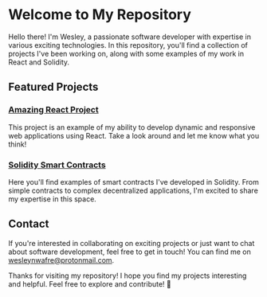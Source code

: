 # Welcome to My Repository

Hello there! I'm Wesley, a passionate software developer with expertise in various exciting technologies. In this repository, you'll find a collection of projects I've been working on, along with some examples of my work in React and Solidity.

## Featured Projects

### [Amazing React Project](link_to_react_project)
This project is an example of my ability to develop dynamic and responsive web applications using React. Take a look around and let me know what you think!

### [Solidity Smart Contracts](link_to_solidity_project)
Here you'll find examples of smart contracts I've developed in Solidity. From simple contracts to complex decentralized applications, I'm excited to share my expertise in this space.

## Contact
If you're interested in collaborating on exciting projects or just want to chat about software development, feel free to get in touch! You can find me on wesleynwafre@protonmail.com.

Thanks for visiting my repository! I hope you find my projects interesting and helpful. Feel free to explore and contribute! 🚀

